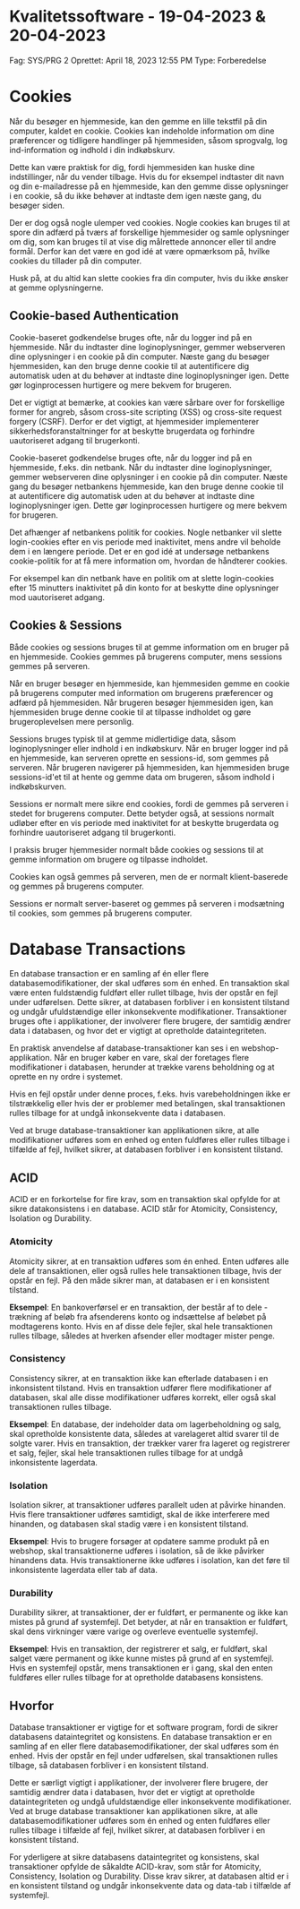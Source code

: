 # Kvalitetssoftware - 19-04-2023 & 20-04-2023

Fag: SYS/PRG 2
Oprettet: April 18, 2023 12:55 PM
Type: Forberedelse

# Cookies

Når du besøger en hjemmeside, kan den gemme en lille tekstfil på din computer, kaldet en cookie. Cookies kan indeholde information om dine præferencer og tidligere handlinger på hjemmesiden, såsom sprogvalg, log ind-information og indhold i din indkøbskurv.

Dette kan være praktisk for dig, fordi hjemmesiden kan huske dine indstillinger, når du vender tilbage. Hvis du for eksempel indtaster dit navn og din e-mailadresse på en hjemmeside, kan den gemme disse oplysninger i en cookie, så du ikke behøver at indtaste dem igen næste gang, du besøger siden.

Der er dog også nogle ulemper ved cookies. Nogle cookies kan bruges til at spore din adfærd på tværs af forskellige hjemmesider og samle oplysninger om dig, som kan bruges til at vise dig målrettede annoncer eller til andre formål. Derfor kan det være en god idé at være opmærksom på, hvilke cookies du tillader på din computer.

Husk på, at du altid kan slette cookies fra din computer, hvis du ikke ønsker at gemme oplysningerne.

## Cookie-based Authentication

Cookie-baseret godkendelse bruges ofte, når du logger ind på en hjemmeside. Når du indtaster dine loginoplysninger, gemmer webserveren dine oplysninger i en cookie på din computer. Næste gang du besøger hjemmesiden, kan den bruge denne cookie til at autentificere dig automatisk uden at du behøver at indtaste dine loginoplysninger igen. Dette gør loginprocessen hurtigere og mere bekvem for brugeren.

Det er vigtigt at bemærke, at cookies kan være sårbare over for forskellige former for angreb, såsom cross-site scripting (XSS) og cross-site request forgery (CSRF). Derfor er det vigtigt, at hjemmesider implementerer sikkerhedsforanstaltninger for at beskytte brugerdata og forhindre uautoriseret adgang til brugerkonti.

Cookie-baseret godkendelse bruges ofte, når du logger ind på en hjemmeside, f.eks. din netbank. Når du indtaster dine loginoplysninger, gemmer webserveren dine oplysninger i en cookie på din computer. Næste gang du besøger netbankens hjemmeside, kan den bruge denne cookie til at autentificere dig automatisk uden at du behøver at indtaste dine loginoplysninger igen. Dette gør loginprocessen hurtigere og mere bekvem for brugeren.

Det afhænger af netbankens politik for cookies. Nogle netbanker vil slette login-cookies efter en vis periode med inaktivitet, mens andre vil beholde dem i en længere periode. Det er en god idé at undersøge netbankens cookie-politik for at få mere information om, hvordan de håndterer cookies.

For eksempel kan din netbank have en politik om at slette login-cookies efter 15 minutters inaktivitet på din konto for at beskytte dine oplysninger mod uautoriseret adgang.

## Cookies & Sessions

Både cookies og sessions bruges til at gemme information om en bruger på en hjemmeside. Cookies gemmes på brugerens computer, mens sessions gemmes på serveren.

Når en bruger besøger en hjemmeside, kan hjemmesiden gemme en cookie på brugerens computer med information om brugerens præferencer og adfærd på hjemmesiden. Når brugeren besøger hjemmesiden igen, kan hjemmesiden bruge denne cookie til at tilpasse indholdet og gøre brugeroplevelsen mere personlig.

Sessions bruges typisk til at gemme midlertidige data, såsom loginoplysninger eller indhold i en indkøbskurv. Når en bruger logger ind på en hjemmeside, kan serveren oprette en sessions-id, som gemmes på serveren. Når brugeren navigerer på hjemmesiden, kan hjemmesiden bruge sessions-id'et til at hente og gemme data om brugeren, såsom indhold i indkøbskurven.

Sessions er normalt mere sikre end cookies, fordi de gemmes på serveren i stedet for brugerens computer. Dette betyder også, at sessions normalt udløber efter en vis periode med inaktivitet for at beskytte brugerdata og forhindre uautoriseret adgang til brugerkonti.

I praksis bruger hjemmesider normalt både cookies og sessions til at gemme information om brugere og tilpasse indholdet.

Cookies kan også gemmes på serveren, men de er normalt klient-baserede og gemmes på brugerens computer.

Sessions er normalt server-baseret og gemmes på serveren i modsætning til cookies, som gemmes på brugerens computer.

# Database Transactions

En database transaction er en samling af én eller flere databasemodifikationer, der skal udføres som én enhed. En transaktion skal være enten fuldstændig fuldført eller rullet tilbage, hvis der opstår en fejl under udførelsen. Dette sikrer, at databasen forbliver i en konsistent tilstand og undgår ufuldstændige eller inkonsekvente modifikationer. Transaktioner bruges ofte i applikationer, der involverer flere brugere, der samtidig ændrer data i databasen, og hvor det er vigtigt at opretholde dataintegriteten.

En praktisk anvendelse af database-transaktioner kan ses i en webshop-applikation. Når en bruger køber en vare, skal der foretages flere modifikationer i databasen, herunder at trække varens beholdning og at oprette en ny ordre i systemet.

Hvis en fejl opstår under denne proces, f.eks. hvis varebeholdningen ikke er tilstrækkelig eller hvis der er problemer med betalingen, skal transaktionen rulles tilbage for at undgå inkonsekvente data i databasen.

Ved at bruge database-transaktioner kan applikationen sikre, at alle modifikationer udføres som en enhed og enten fuldføres eller rulles tilbage i tilfælde af fejl, hvilket sikrer, at databasen forbliver i en konsistent tilstand.

## ACID

ACID er en forkortelse for fire krav, som en transaktion skal opfylde for at sikre datakonsistens i en database. ACID står for Atomicity, Consistency, Isolation og Durability.

### Atomicity

Atomicity sikrer, at en transaktion udføres som én enhed. Enten udføres alle dele af transaktionen, eller også rulles hele transaktionen tilbage, hvis der opstår en fejl. På den måde sikrer man, at databasen er i en konsistent tilstand.

**Eksempel**: En bankoverførsel er en transaktion, der består af to dele - trækning af beløb fra afsenderens konto og indsættelse af beløbet på modtagerens konto. Hvis en af disse dele fejler, skal hele transaktionen rulles tilbage, således at hverken afsender eller modtager mister penge.

### Consistency

Consistency sikrer, at en transaktion ikke kan efterlade databasen i en inkonsistent tilstand. Hvis en transaktion udfører flere modifikationer af databasen, skal alle disse modifikationer udføres korrekt, eller også skal transaktionen rulles tilbage.

**Eksempel**: En database, der indeholder data om lagerbeholdning og salg, skal opretholde konsistente data, således at varelageret altid svarer til de solgte varer. Hvis en transaktion, der trækker varer fra lageret og registrerer et salg, fejler, skal hele transaktionen rulles tilbage for at undgå inkonsistente lagerdata.

### Isolation

Isolation sikrer, at transaktioner udføres parallelt uden at påvirke hinanden. Hvis flere transaktioner udføres samtidigt, skal de ikke interferere med hinanden, og databasen skal stadig være i en konsistent tilstand.

**Eksempel**: Hvis to brugere forsøger at opdatere samme produkt på en webshop, skal transaktionerne udføres i isolation, så de ikke påvirker hinandens data. Hvis transaktionerne ikke udføres i isolation, kan det føre til inkonsistente lagerdata eller tab af data.

### Durability

Durability sikrer, at transaktioner, der er fuldført, er permanente og ikke kan mistes på grund af systemfejl. Det betyder, at når en transaktion er fuldført, skal dens virkninger være varige og overleve eventuelle systemfejl.

**Eksempel**: Hvis en transaktion, der registrerer et salg, er fuldført, skal salget være permanent og ikke kunne mistes på grund af en systemfejl. Hvis en systemfejl opstår, mens transaktionen er i gang, skal den enten fuldføres eller rulles tilbage for at opretholde databasens konsistens.

## Hvorfor

Database transaktioner er vigtige for et software program, fordi de sikrer databasens dataintegritet og konsistens. En database transaktion er en samling af en eller flere databasemodifikationer, der skal udføres som én enhed. Hvis der opstår en fejl under udførelsen, skal transaktionen rulles tilbage, så databasen forbliver i en konsistent tilstand.

Dette er særligt vigtigt i applikationer, der involverer flere brugere, der samtidig ændrer data i databasen, hvor det er vigtigt at opretholde dataintegriteten og undgå ufuldstændige eller inkonsekvente modifikationer. Ved at bruge database transaktioner kan applikationen sikre, at alle databasemodifikationer udføres som én enhed og enten fuldføres eller rulles tilbage i tilfælde af fejl, hvilket sikrer, at databasen forbliver i en konsistent tilstand.

For yderligere at sikre databasens dataintegritet og konsistens, skal transaktioner opfylde de såkaldte ACID-krav, som står for Atomicity, Consistency, Isolation og Durability. Disse krav sikrer, at databasen altid er i en konsistent tilstand og undgår inkonsekvente data og data-tab i tilfælde af systemfejl.
